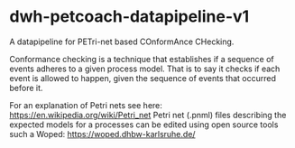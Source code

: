# dwh-petcoach-datapipeline-v1

A datapipeline for PETri-net based COnformAnce CHecking.

Conformance checking is a technique that establishes if a sequence of events adheres to a given process model. That is to say it checks if each event is allowed to happen, given the sequence of events that occurred before it.

For an explanation of Petri nets see here: https://en.wikipedia.org/wiki/Petri_net
Petri net (.pnml) files describing the expected models for a processes can be edited using open source tools such a Woped: https://woped.dhbw-karlsruhe.de/

